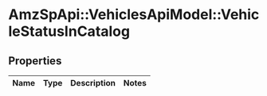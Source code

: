 # AmzSpApi::VehiclesApiModel::VehicleStatusInCatalog

## Properties
Name | Type | Description | Notes
------------ | ------------- | ------------- | -------------

